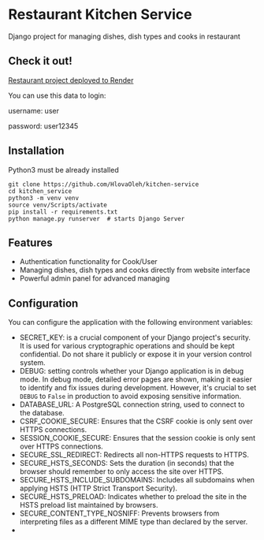 # Restaurant Kitchen Service 

Django project for managing dishes, dish types and cooks in restaurant

## Check it out!
[Restaurant project deployed to Render](https://restaurant-service-t3pf.onrender.com/)

You can use this data to login:

username: user

password: user12345

## Installation

Python3 must be already installed

```shell
git clone https://github.com/HlovaOleh/kitchen-service
cd kitchen_service
python3 -m venv venv
source venv/Scripts/activate
pip install -r requirements.txt
python manage.py runserver  # starts Django Server
```

## Features

* Authentication functionality for Cook/User
* Managing dishes, dish types and cooks directly from website interface
* Powerful admin panel for advanced managing

## Configuration
You can configure the application with the following environment variables:

* SECRET_KEY: is a crucial component of your Django project's security. 
It is used for various cryptographic operations and should be kept confidential. 
Do not share it publicly or expose it in your version control system.
* DEBUG: setting controls whether your Django application is in debug mode. 
In debug mode, detailed error pages are shown, making it easier to identify and fix issues during development. 
However, it's crucial to set `DEBUG` to `False` in production to avoid exposing sensitive information.
* DATABASE_URL: A PostgreSQL connection string, used to connect to the database.
* CSRF_COOKIE_SECURE: Ensures that the CSRF cookie is only sent over HTTPS connections.
* SESSION_COOKIE_SECURE: Ensures that the session cookie is only sent over HTTPS connections.
* SECURE_SSL_REDIRECT: Redirects all non-HTTPS requests to HTTPS.
* SECURE_HSTS_SECONDS: Sets the duration (in seconds) that the browser should remember to only access the site over HTTPS.
* SECURE_HSTS_INCLUDE_SUBDOMAINS: Includes all subdomains when applying HSTS (HTTP Strict Transport Security).
* SECURE_HSTS_PRELOAD: Indicates whether to preload the site in the HSTS preload list maintained by browsers.
* SECURE_CONTENT_TYPE_NOSNIFF: Prevents browsers from interpreting files as a different MIME type than declared by the server.
* 
